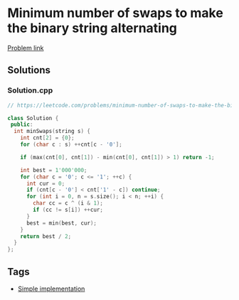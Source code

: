 # Minimum number of swaps to make the binary string alternating

[Problem link](https://leetcode.com/problems/minimum-number-of-swaps-to-make-the-binary-string-alternating)

## Solutions


### Solution.cpp
```cpp
// https://leetcode.com/problems/minimum-number-of-swaps-to-make-the-binary-string-alternating

class Solution {
 public:
  int minSwaps(string s) {
    int cnt[2] = {0};
    for (char c : s) ++cnt[c - '0'];

    if (max(cnt[0], cnt[1]) - min(cnt[0], cnt[1]) > 1) return -1;

    int best = 1'000'000;
    for (char c = '0'; c <= '1'; ++c) {
      int cur = 0;
      if (cnt[c - '0'] < cnt['1' - c]) continue;
      for (int i = 0, n = s.size(); i < n; ++i) {
        char cc = c ^ (i & 1);
        if (cc != s[i]) ++cur;
      }
      best = min(best, cur);
    }
    return best / 2;
  }
};
```
## Tags

* [Simple implementation](/Collections/simple-implementation.md#simple-implementation)
